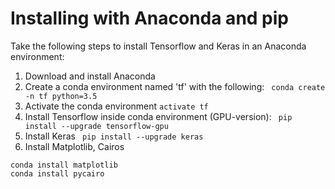 

# Installing with Anaconda and pip

Take the following steps to install Tensorflow and Keras in an Anaconda environment:

1. Download and install Anaconda 
2. Create a conda environment named 'tf' with the following:
``` conda create -n tf python=3.5```
3. Activate the conda environment
``` activate tf ```
4. Install Tensorflow inside conda environment (GPU-version):
``` pip install --upgrade tensorflow-gpu```
5. Install Keras
``` pip install --upgrade keras```
6. Install Matplotlib, Cairos
``` 
conda install matplotlib
conda install pycairo
```
